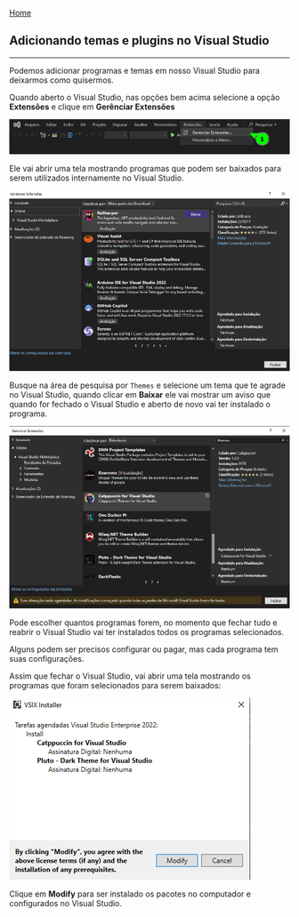 [Home](README.md)

## Adicionando temas e plugins no Visual Studio

---

Podemos adicionar programas e temas em nosso Visual Studio para deixarmos como quisermos.

Quando aberto o Visual Studio, nas opções bem acima selecione a opção __Extensões__ e clique em __Gerênciar Extensões__

![](images/vs_manage_extensions1.png)

Ele vai abrir uma tela mostrando programas que podem ser baixados para serem utilizados internamente no Visual Studio.

![](images/vs_extension_screen.png)

Busque na área de pesquisa por `Themes` e selecione um tema que te agrade no Visual Studio, quando clicar em __Baixar__ ele vai mostrar um aviso que quando for fechado o Visual Studio e aberto de novo vai ter instalado o programa.

![](images/vs_theme_selected.png)

Pode escolher quantos programas forem, no momento que fechar tudo e reabrir o Visual Studio vai ter instalados todos os programas selecionados.

Alguns podem ser precisos configurar ou pagar, mas cada programa tem suas configurações.

Assim que fechar o Visual Studio, vai abrir uma tela mostrando os programas que foram selecionados para serem baixados:

![](images/vs_show_extensions_to_download.png)

Clique em __Modify__ para ser instalado os pacotes no computador e configurados no Visual Studio.

